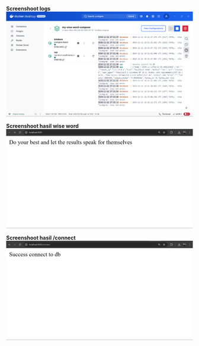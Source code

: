 **Screenshoot logs**
![alt text](logs.png)

**Screenshoot hasil wise word**
![alt text](app.png)

**Screenshoot hasil /connect**
![alt text](database.png)